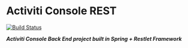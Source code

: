 # Activiti Console REST

[![Build Status](https://travis-ci.org/bandrzejczak/activiti-console-rest.png?branch=master)](https://travis-ci.org/bandrzejczak/activiti-console-rest)

***Activiti Console Back End project built in Spring + Restlet Framework***
